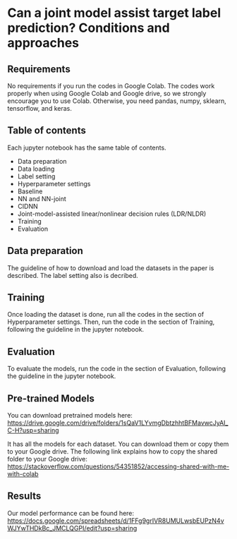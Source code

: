 # Can a joint model assist target label prediction? Conditions and approaches


## Requirements

No requirements if you run the codes in Google Colab. The codes work properly when using Google Colab and Google drive, so we strongly encourage you to use Colab. Otherwise, you need pandas, numpy, sklearn, tensorflow, and keras. 

## Table of contents

Each jupyter notebook has the same table of contents.

* Data preparation
 * Data loading
 * Label setting
* Hyperparameter settings
 * Baseline
 * NN and NN-joint
 * CIDNN
 * Joint-model-assisted linear/nonlinear decision rules (LDR/NLDR)
* Training
* Evaluation

## Data preparation

The guideline of how to download and load the datasets in the paper is described. The label setting also is decribed.

## Training

Once loading the dataset is done, run all the codes in the section of Hyperparameter settings. Then, run the code in the section of Training, following the guideline in the jupyter notebook.


## Evaluation

To evaluate the models, run the code in the section of Evaluation, following the guideline in the jupyter notebook.

## Pre-trained Models

You can download pretrained models here:
https://drive.google.com/drive/folders/1sQaV1LYvmgDbtzhhtBFMavwcJyAI_C-H?usp=sharing
 
It has all the models for each dataset. You can download them or copy them to your Google drive. The following link explains how to copy the shared folder to your Google drive: https://stackoverflow.com/questions/54351852/accessing-shared-with-me-with-colab


## Results

Our model performance can be found here: 
https://docs.google.com/spreadsheets/d/1FFg9grIVR8UMULwsbEUPzN4vWJYwTHDkBc_JMCLQGPI/edit?usp=sharing




